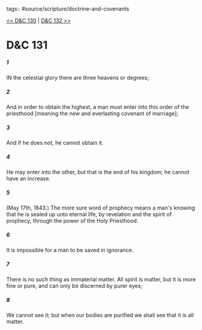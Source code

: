 tags:: #source/scripture/doctrine-and-covenants

[<< D&C 130](/Doctrine_and_Covenants/D&C_130.md) | [D&C 132 >>](/Doctrine_and_Covenants/D&C_132.md)

# D&C 131

##### 1

IN the celestial glory there are three heavens or degrees;

##### 2

And in order to obtain the highest, a man must enter into this order of the priesthood [meaning the new and everlasting covenant of marriage];

##### 3

And if he does not, he cannot obtain it.

##### 4

He may enter into the other, but that is the end of his kingdom; he cannot have an increase.

##### 5

(May 17th, 1843.) The more sure word of prophecy means a man's knowing that he is sealed up unto eternal life, by revelation and the spirit of prophecy, through the power of the Holy Priesthood.

##### 6

It is impossible for a man to be saved in ignorance.

##### 7

There is no such thing as immaterial matter. All spirit is matter, but it is more fine or pure, and can only be discerned by purer eyes;

##### 8

We cannot see it; but when our bodies are purified we shall see that it is all matter.
